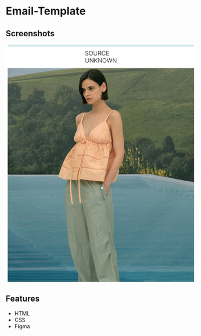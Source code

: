 # Email-Template

## Screenshots

![Email Template](./img/SU_Template.png)


## Features

* HTML
* CSS
* Figma
